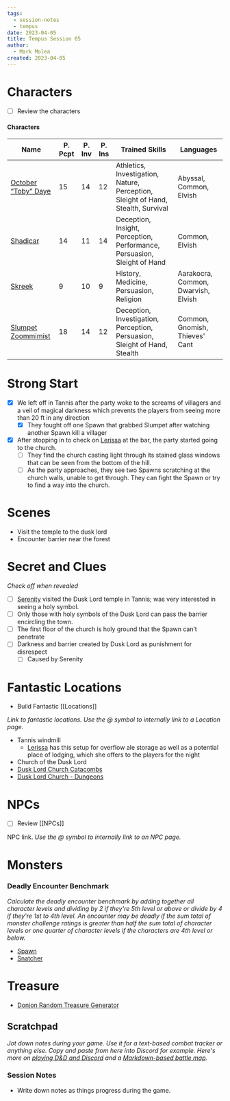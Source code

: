 ```yaml
---
tags:
  - session-notes
  - tempus
date: 2023-04-05
title: Tempus Session 05
author:
  - Mark Molea
created: 2023-04-05
---
```

# Characters

- [ ] Review the characters

#### Characters

|Name|P. Pcpt|P. Inv|P. Ins|Trained Skills|Languages|
|---|---|---|---|---|---|
|[October “Toby” Daye](/02---characters/main-party/october-toby-daye)|15|14|12|Athletics, Investigation, Nature, Perception, Sleight of Hand, Stealth, Survival|Abyssal, Common, Elvish|
|[Shadicar](/02---characters/main-party/shadicar)|14|11|14|Deception, Insight, Perception, Performance, Persuasion, Sleight of Hand|Common, Elvish|
|[Skreek](/02---characters/main-party/skreek)|9|10|9|History, Medicine, Persuasion, Religion|Aarakocra, Common, Dwarvish, Elvish|
|[Slumpet Zoommimist](/02---characters/main-party/slumpet-zoommimist)|18|14|12|Deception, Investigation, Perception, Persuasion, Sleight of Hand, Stealth|Common, Gnomish, Thieves' Cant|

  
  

# Strong Start

  

- [x] We left off in Tannis after the party woke to the screams of villagers and a veil of magical darkness which prevents the players from seeing more than 20 ft in any direction
    - [x] They fought off one Spawn that grabbed Slumpet after watching another Spawn kill a villager
- [x] After stopping in to check on [Lerissa](/02---characters/allies/lerissa) at the bar, the party started going to the church.
    - [ ] They find the church casting light through its stained glass windows that can be seen from the bottom of the hill.
    - [ ] As the party approaches, they see two Spawns scratching at the church walls, unable to get through. They can fight the Spawn or try to find a way into the church.

# Scenes

- Visit the temple to the dusk lord
- Encounter barrier near the forest

# Secret and Clues

_Check off when revealed_

- [ ] [Serenity](/02---characters/adversaries/serenity) visited the Dusk Lord temple in Tannis; was very interested in seeing a holy symbol.
- [ ] Only those with holy symbols of the Dusk Lord can pass the barrier encircling the town.
- [ ] The first floor of the church is holy ground that the Spawn can’t penetrate
- [ ] Darkness and barrier created by Dusk Lord as punishment for disrespect
    - [ ] Caused by Serenity

# Fantastic Locations

- Build Fantastic [[Locations]]

_Link to fantastic locations. Use the @ symbol to internally link to a Location page._

- Tannis windmill
    - [Lerissa](/02---characters/allies/lerissa) has this setup for overflow ale storage as well as a potential place of lodging, which she offers to the players for the night
- Church of the Dusk Lord
- [Dusk Lord Church Catacombs](/03---locations/dusk-lord-church-catacombs)
- [Dusk Lord Church - Dungeons](/03---locations/dusk-lord-church---dungeons)

# NPCs

- [ ] Review [[NPCs]]

NPC link. _Use the @ symbol to internally link to an NPC page._

# Monsters

  

### **Deadly Encounter Benchmark**

_Calculate the deadly encounter benchmark by adding together all character levels and dividing by 2 if they're 5th level or above or divide by 4 if they're 1st to 4th level. An encounter may be deadly if the sum total of monster challenge ratings is greater than half the sum total of character levels or one quarter of character levels if the characters are 4th level or below._

- [Spawn](/02---characters/monsters/spawn)
- [Snatcher](/02---characters/monsters/snatcher)

# Treasure

- [Donjon Random Treasure Generator](https://donjon.bin.sh/5e/random/#type=treasure;treasure-cr=4;treasure-loot_type=treasure_hoard)

## Scratchpad

_Jot down notes during your game. Use it for a text-based combat tracker or anything else. Copy and paste from here into Discord for example. Here's more on [playing D&D and Discord](https://slyflourish.com/playing_dnd_over_discord.html) and a [Markdown-based battle map](https://slyflourish.com/text-based_battle_maps.html)._

### Session Notes

- Write down notes as things progress during the game.